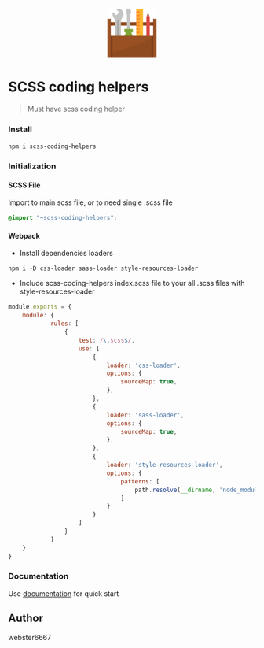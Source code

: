 <p align="center" style="text-align:center">
    <img src="./illustration.svg" alt="illustration" width="100"/>
</p>

# SCSS coding helpers

> Must have scss coding helper 

### Install

```shell
npm i scss-coding-helpers
```

### Initialization

#### SCSS File

Import to main scss file, or to need single .scss file

```scss
@import "~scss-coding-helpers";
```

#### Webpack 

* Install dependencies loaders

```shell
npm i -D css-loader sass-loader style-resources-loader 
```

* Include scss-coding-helpers index.scss file to your all .scss files with style-resources-loader
```js
module.exports = {
    module: {
            rules: [
                {
                    test: /\.scss$/,
                    use: [
                        {
                            loader: 'css-loader',
                            options: {
                                sourceMap: true,
                            },
                        },
                        {
                            loader: 'sass-loader',
                            options: {
                                sourceMap: true,
                            },
                        },
                        {
                            loader: 'style-resources-loader',
                            options: {
                                patterns: [
                                    path.resolve(__dirname, 'node_modules/scss-coding-helpers/index.scss')
                                ]
                            }
                        }
                    ]
                }
            ]
    }
}
```

### Documentation

Use <a href="https://scss-coding-helpers.vercel.app/" target="_blank">documentation</a> for quick start

## Author

webster6667
